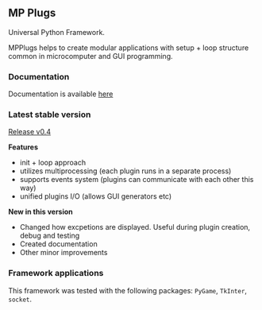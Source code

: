 ## MP Plugs
Universal Python Framework.

MPPlugs helps to create modular applications with setup + loop structure common in microcomputer and GUI programming.

### Documentation
Documentation is available [here](https://jakub21.github.io/mpplugs/)

### Latest stable version
[Release v0.4](https://github.com/Jakub21/mpplugs/releases/latest)

**Features**
- init + loop approach
- utilizes multiprocessing (each plugin runs in a separate process)
- supports events system (plugins can communicate with each other this way)
- unified plugins I/O (allows GUI generators etc)

**New in this version**
- Changed how excpetions are displayed. Useful during plugin creation, debug and testing
- Created documentation
- Other minor improvements

### Framework applications
This framework was tested with the following packages: `PyGame`, `TkInter`, `socket`.
